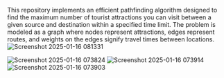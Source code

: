  This repository implements an efficient pathfinding algorithm designed to find the maximum number of tourist attractions you can visit between a given source and destination within a specified time limit. The problem is modeled as a graph where nodes represent attractions, edges represent routes, and weights on the edges signify travel times between locations.
 ![Screenshot 2025-01-16 081331](https://github.com/user-attachments/assets/164afe4f-2e6f-442f-bf8d-cf4fd0e4b623)

![Screenshot 2025-01-16 073824](https://github.com/user-attachments/assets/aff25beb-9a93-466a-bf5e-260adc3ac3a2)
![Screenshot 2025-01-16 073914](https://github.com/user-attachments/assets/88f38553-1bc8-47bf-8ba6-f1edc16a45ff)
![Screenshot 2025-01-16 073903](https://github.com/user-attachments/assets/94f3c61e-c0b8-4fb5-9776-0ea41755bfcc)
